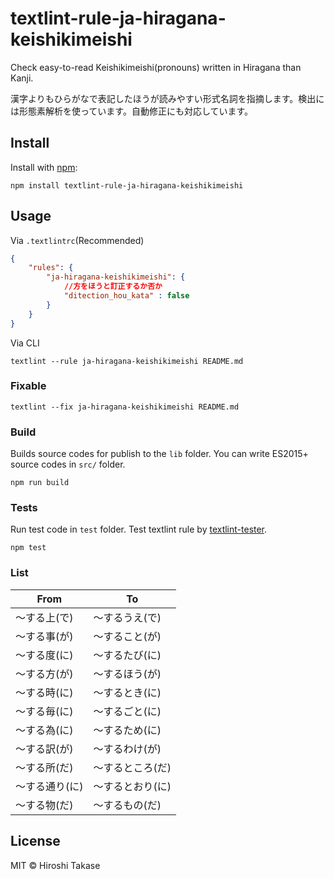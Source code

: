 # textlint-rule-ja-hiragana-keishikimeishi

Check easy-to-read Keishikimeishi(pronouns) written in Hiragana than Kanji.

漢字よりもひらがなで表記したほうが読みやすい形式名詞を指摘します。検出には形態素解析を使っています。自動修正にも対応しています。

## Install

Install with [npm](https://www.npmjs.com/):

    npm install textlint-rule-ja-hiragana-keishikimeishi

## Usage

Via `.textlintrc`(Recommended)

```json
{
    "rules": {
        "ja-hiragana-keishikimeishi": {
            //方をほうと訂正するか否か
            "ditection_hou_kata" : false
        }
    }
}
```

Via CLI

```
textlint --rule ja-hiragana-keishikimeishi README.md
```

### Fixable

```
textlint --fix ja-hiragana-keishikimeishi README.md
```

### Build

Builds source codes for publish to the `lib` folder.
You can write ES2015+ source codes in `src/` folder.

    npm run build

### Tests

Run test code in `test` folder.
Test textlint rule by [textlint-tester](https://github.com/textlint/textlint-tester "textlint-tester").

    npm test

### List

| From | To |
| --- | --- |
| 〜する上(で) | 〜するうえ(で) |
| 〜する事(が) | 〜すること(が) |
| 〜する度(に) | 〜するたび(に) |
| 〜する方(が) | 〜するほう(が) |
| 〜する時(に) | 〜するとき(に) |
| 〜する毎(に) | 〜するごと(に) |
| 〜する為(に) | 〜するため(に) |
| 〜する訳(が) | 〜するわけ(が) |
| 〜する所(だ) | 〜するところ(だ) |
| 〜する通り(に) | 〜するとおり(に) |
| 〜する物(だ) | 〜するもの(だ) |

## License

MIT © Hiroshi Takase
